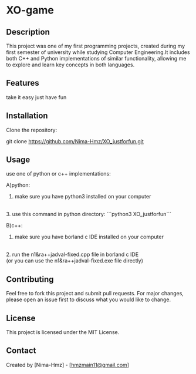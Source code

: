 # XO-game

## Description
This project was one of my first programming projects, created during my first semester of university while studying Computer Engineering.It includes both C++ and Python implementations of similar functionality, allowing me to explore and learn key concepts in both languages.

## Features
take it easy just have fun 

## Installation
Clone the repository:

   git clone https://github.com/Nima-Hmz/XO_justforfun.git	



## Usage
use one of python or c++ implementations:

A)python:
<br>
1. make sure you have python3 installed on your computer
<br>
3. use this command in python directory: ```python3 XO_justforfun``` 

B)c++:
<br>
1. make sure you have borland c IDE installed on your computer
<br>
2. run the n1&ra++jadval-fixed.cpp file in borland c IDE
<br>
(or you can use the n1&ra++jadval-fixed.exe file directly) 	

## Contributing
Feel free to fork this project and submit pull requests. For major changes, please open an issue first to discuss what you would like to change.

## License
This project is licensed under the MIT License.

## Contact
Created by [Nima-Hmz] - [hmzmain11@gmail.com]
